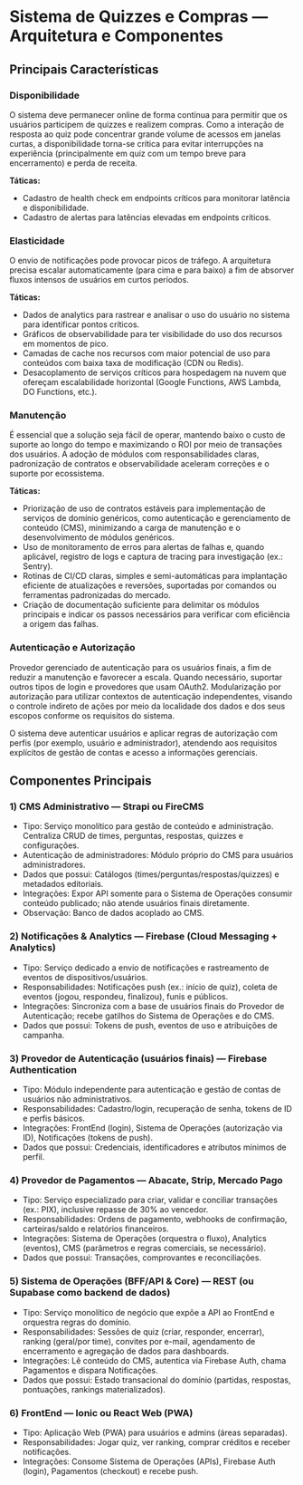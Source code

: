 # Sistema de Quizzes e Compras — Arquitetura e Componentes

## Principais Características

### Disponibilidade
O sistema deve permanecer online de forma contínua para permitir que os usuários participem de quizzes e realizem compras. Como a interação de resposta ao quiz pode concentrar grande volume de acessos em janelas curtas, a disponibilidade torna-se crítica para evitar interrupções na experiência (principalmente em quiz com um tempo breve para encerramento) e perda de receita.

**Táticas:**
- Cadastro de health check em endpoints críticos para monitorar latência e disponibilidade.
- Cadastro de alertas para latências elevadas em endpoints críticos.

### Elasticidade
O envio de notificações pode provocar picos de tráfego. A arquitetura precisa escalar automaticamente (para cima e para baixo) a fim de absorver fluxos intensos de usuários em curtos períodos.

**Táticas:**
- Dados de analytics para rastrear e analisar o uso do usuário no sistema para identificar pontos críticos.
- Gráficos de observabilidade para ter visibilidade do uso dos recursos em momentos de pico.
- Camadas de cache nos recursos com maior potencial de uso para conteúdos com baixa taxa de modificação (CDN ou Redis).
- Desacoplamento de serviços críticos para hospedagem na nuvem que ofereçam escalabilidade horizontal (Google Functions, AWS Lambda, DO Functions, etc.).

### Manutenção
É essencial que a solução seja fácil de operar, mantendo baixo o custo de suporte ao longo do tempo e maximizando o ROI por meio de transações dos usuários. A adoção de módulos com responsabilidades claras, padronização de contratos e observabilidade aceleram correções e o suporte por ecossistema.

**Táticas:**
- Priorização de uso de contratos estáveis para implementação de serviços de domínio genéricos, como autenticação e gerenciamento de conteúdo (CMS), minimizando a carga de manutenção e o desenvolvimento de módulos genéricos.
- Uso de monitoramento de erros para alertas de falhas e, quando aplicável, registro de logs e captura de tracing para investigação (ex.: Sentry).
- Rotinas de CI/CD claras, simples e semi-automáticas para implantação eficiente de atualizações e reversões, suportadas por comandos ou ferramentas padronizadas do mercado.
- Criação de documentação suficiente para delimitar os módulos principais e indicar os passos necessários para verificar com eficiência a origem das falhas.

### Autenticação e Autorização
Provedor gerenciado de autenticação para os usuários finais, a fim de reduzir a manutenção e favorecer a escala. Quando necessário, suportar outros tipos de login e provedores que usam OAuth2. Modularização por autorização para utilizar contextos de autenticação independentes, visando o controle indireto de ações por meio da localidade dos dados e dos seus escopos conforme os requisitos do sistema.

O sistema deve autenticar usuários e aplicar regras de autorização com perfis (por exemplo, usuário e administrador), atendendo aos requisitos explícitos de gestão de contas e acesso a informações gerenciais.

## Componentes Principais

### 1) CMS Administrativo — Strapi ou FireCMS
- Tipo: Serviço monolítico para gestão de conteúdo e administração. Centraliza CRUD de times, perguntas, respostas, quizzes e configurações.
- Autenticação de administradores: Módulo próprio do CMS para usuários administradores.
- Dados que possui: Catálogos (times/perguntas/respostas/quizzes) e metadados editoriais.
- Integrações: Expor API somente para o Sistema de Operações consumir conteúdo publicado; não atende usuários finais diretamente.
- Observação: Banco de dados acoplado ao CMS.

### 2) Notificações & Analytics — Firebase (Cloud Messaging + Analytics)
- Tipo: Serviço dedicado a envio de notificações e rastreamento de eventos de dispositivos/usuários.
- Responsabilidades: Notificações push (ex.: início de quiz), coleta de eventos (jogou, respondeu, finalizou), funis e públicos.
- Integrações: Sincroniza com a base de usuários finais do Provedor de Autenticação; recebe gatilhos do Sistema de Operações e do CMS.
- Dados que possui: Tokens de push, eventos de uso e atribuições de campanha.

### 3) Provedor de Autenticação (usuários finais) — Firebase Authentication
- Tipo: Módulo independente para autenticação e gestão de contas de usuários não administrativos.
- Responsabilidades: Cadastro/login, recuperação de senha, tokens de ID e perfis básicos.
- Integrações: FrontEnd (login), Sistema de Operações (autorização via ID), Notificações (tokens de push).
- Dados que possui: Credenciais, identificadores e atributos mínimos de perfil.

### 4) Provedor de Pagamentos — Abacate, Strip, Mercado Pago
- Tipo: Serviço especializado para criar, validar e conciliar transações (ex.: PIX), inclusive repasse de 30% ao vencedor.
- Responsabilidades: Ordens de pagamento, webhooks de confirmação, carteiras/saldo e relatórios financeiros.
- Integrações: Sistema de Operações (orquestra o fluxo), Analytics (eventos), CMS (parâmetros e regras comerciais, se necessário).
- Dados que possui: Transações, comprovantes e reconciliações.

### 5) Sistema de Operações (BFF/API & Core) — REST (ou Supabase como backend de dados)
- Tipo: Serviço monolítico de negócio que expõe a API ao FrontEnd e orquestra regras do domínio.
- Responsabilidades: Sessões de quiz (criar, responder, encerrar), ranking (geral/por time), convites por e-mail, agendamento de encerramento e agregação de dados para dashboards.
- Integrações: Lê conteúdo do CMS, autentica via Firebase Auth, chama Pagamentos e dispara Notificações.
- Dados que possui: Estado transacional do domínio (partidas, respostas, pontuações, rankings materializados).

### 6) FrontEnd — Ionic ou React Web (PWA)
- Tipo: Aplicação Web (PWA) para usuários e admins (áreas separadas).
- Responsabilidades: Jogar quiz, ver ranking, comprar créditos e receber notificações.
- Integrações: Consome Sistema de Operações (APIs), Firebase Auth (login), Pagamentos (checkout) e recebe push.
